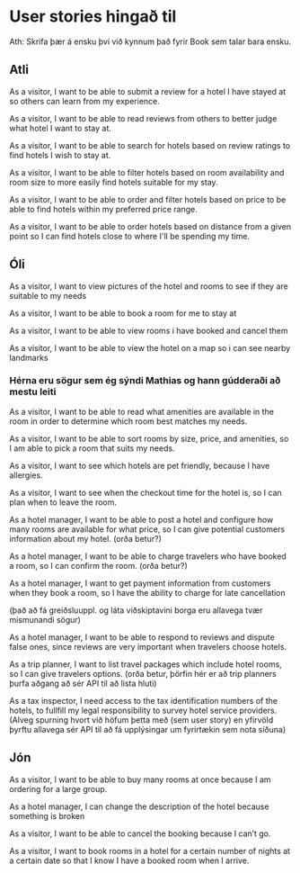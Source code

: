 # User stories hingað til

Ath: Skrifa þær á ensku því við kynnum það fyrir Book sem talar bara ensku.

## Atli

As a visitor, I want to be able to submit a review for a hotel I have stayed at so others can learn from my experience.

As a visitor, I want to be able to read reviews from others to better judge what hotel I want to stay at.

As a visitor, I want to be able to search for hotels based on review ratings to find hotels I wish to stay at.

As a visitor, I want to be able to filter hotels based on room availability and room size to more easily find hotels suitable for my stay.

As a visitor, I want to be able to order and filter hotels based on price to be able to find hotels within my preferred price range.

As a visitor, I want to be able to order hotels based on distance from a given point so I can find hotels close to where I'll be spending my time.

## Óli

As a visitor, I want to view pictures of the hotel and rooms to see if they are suitable to my needs

As a visitor, I want to be able to book a room for me to stay at

As a visitor, I want to be able to view rooms i have booked and cancel them

As a visitor, I want to be able to view the hotel on a map so i can see nearby landmarks

### Hérna eru sögur sem ég sýndi Mathias og hann gúdderaði að mestu leiti

As a visitor, I want to be able to read what amenities are available in the room in order to determine which room best matches my needs.

As a visitor, I want to be able to sort rooms by size, price, and amenities, so I am able to pick a room that suits my needs.

As a visitor, I want to see which hotels are pet friendly, because I have allergies. 

As a visitor, I want to see when the checkout time for the hotel is, so I can plan when to leave the room.

As a hotel manager, I want to be able to post a hotel and configure how many rooms are available for what price, so I can give potential customers information about my hotel. (orða betur?)

As a hotel manager, I want to be able to charge travelers who have booked a room, so I can confirm the room. (orða betur?)

As a hotel manager, I want to get payment information from customers when they book a room, so I have the ability to charge for late cancellation

(það að fá greiðsluuppl. og láta viðskiptavini borga eru allavega tvær mismunandi sögur)

As a hotel manager, I want to be able to respond to reviews and dispute false ones, since reviews are very important when travelers choose hotels.

As a trip planner, I want to list travel packages which include hotel rooms, so I can give travelers options. (orða betur, þörfin hér er að trip planners þurfa aðgang að sér API til að lista hluti)

As a tax inspector, I need access to the tax identification numbers of the hotels, to fullfill my legal responsibility to survey hotel service providers. (Alveg spurning hvort við höfum þetta með (sem user story) en yfirvöld þyrftu allavega sér API til að fá upplýsingar um fyrirtækin sem nota síðuna)

## Jón

As a visitor, I want to be able to buy many rooms at once because I am ordering for a large group.

As a hotel manager, I can change the description of the hotel because something is broken

As a visitor, I want to be able to cancel the booking because I can’t go.

As a visitor, I want to book rooms in a hotel for a certain number of nights at a certain date so that I know I have a booked room when I arrive.


